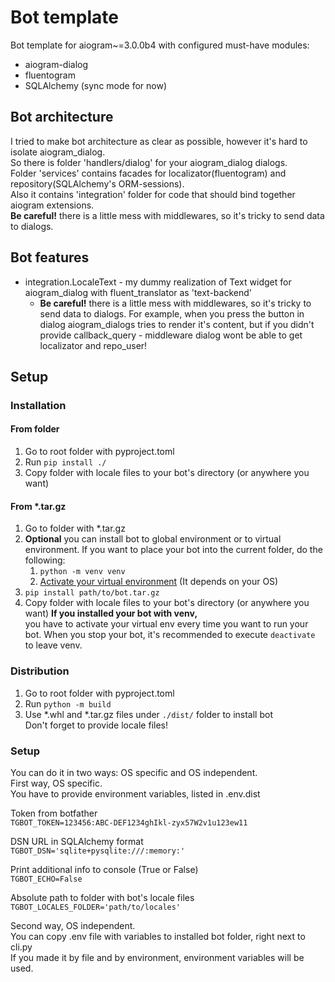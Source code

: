 # Bot template
Bot template for aiogram~=3.0.0b4 with configured must-have modules:
- aiogram-dialog
- fluentogram
- SQLAlchemy (sync mode for now)

## Bot architecture
I tried to make bot architecture as clear as possible, however it's hard to isolate aiogram_dialog.  
So there is folder 'handlers/dialog' for your aiogram_dialog dialogs.  
Folder 'services' contains facades for localizator(fluentogram) and repository(SQLAlchemy's ORM-sessions).  
Also it contains 'integration' folder for code that should bind together aiogram extensions.  
__Be careful!__ there is a little mess with middlewares, so it's tricky to send data to dialogs.

## Bot features
- integration.LocaleText - my dummy realization of Text widget for aiogram_dialog with fluent_translator as 'text-backend'
    - __Be careful!__ there is a little mess with middlewares, so it's tricky to send data to dialogs. For example, when you press the button in dialog aiogram_dialogs tries to render it's content, but if you didn't provide callback_query - middleware dialog wont be able to get localizator and repo_user!
## Setup

### Installation

#### From folder
1. Go to root folder with pyproject.toml
2. Run `pip install ./`
4. Copy folder with locale files to your bot's directory (or anywhere you want)
#### From *.tar.gz
1. Go to folder with *.tar.gz
2. __Optional__ you can install bot to global environment or to virtual environment. If you want to place your bot into the current folder, do the following:  
    1. `python -m venv venv`
    2. [Activate your virtual environment](https://docs.python.org/3/tutorial/venv.html#:~:text=Once%20you%E2%80%99ve%20created%20a%20virtual%20environment%2C%20you%20may%20activate%20it.) (It depends on your OS)
3. `pip install path/to/bot.tar.gz`
4. Copy folder with locale files to your bot's directory (or anywhere you want)
__If you installed your bot with venv,__  
you have to activate your virtual env every time you want to run your bot.
When you stop your bot, it's recommended to execute `deactivate` to leave venv.

### Distribution
1. Go to root folder with pyproject.toml
2. Run `python -m build`
3. Use *.whl and *.tar.gz files under `./dist/` folder to install bot  
Don't forget to provide locale files!

### Setup
You can do it in two ways: OS specific and OS independent.  
First way, OS specific.  
You have to provide environment variables, listed in .env.dist  
  
Token from botfather  
`TGBOT_TOKEN=123456:ABC-DEF1234ghIkl-zyx57W2v1u123ew11` 
  
DSN URL in SQLAlchemy format  
`TGBOT_DSN='sqlite+pysqlite:///:memory:'`  
  
Print additional info to console (True or False)  
`TGBOT_ECHO=False`  
  
Absolute path to folder with bot's locale files  
`TGBOT_LOCALES_FOLDER='path/to/locales'`  
  
Second way, OS independent.  
You can copy .env file with variables to installed bot folder, right next to cli.py  
If you made it by file and by environment, environment variables will be used. 